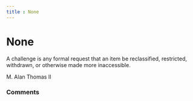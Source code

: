 ```yaml
---
title : None
---
```

None
=====================
A challenge is any formal request that an item be reclassified,
restricted, withdrawn, or otherwise made more inaccessible.

M. Alan Thomas II

### Comments ###


